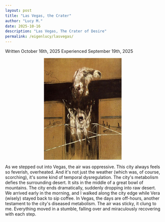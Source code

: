 ```yaml
---
layout: post
title: "Las Vegas, the Crater"
author: "Lucy M."
date: 2025-10-16
description: "Las Vegas, The Crater of Desire"
permalink: /eigenlucy/lasvegas/
---
```


Written October 16th, 2025
Experienced September 19th, 2025

<div>
  <img src="/assets/img/Gallery/BaconVegas.jpg" alt="Francis Bacon, Fragment of a Cruxifiction" style="width: 50%; height: auto; display: block; margin-left: auto; margin-right: auto;">
</div>

As we stepped out into Vegas, the air was oppressive. This city always feels so feverish, overheated. And it's not just the weather (which was, of course, scorching), it's some kind of temporal dysregulation. The city's metabolism defies the surrounding desert. It sits in the middle of a great bowl of mountains. The city ends dramatically, suddenly dropping into raw desert. We arrived early in the morning, and I walked along the city edge while Vera (wisely) stayed back to sip coffee. In Vegas, the days are off-hours, another testament to the city's diseased metabolism. The air was sticky, it clung to me. Everything moved in a stumble, falling over and miraculously recovering with each step.
